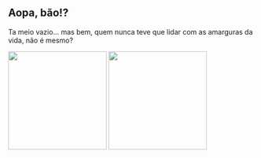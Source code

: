 ## Aopa, bão!?

Ta meio vazio... mas bem, quem nunca teve que lidar com as amarguras da vida, não é mesmo?

<div style="display: inline-block">
  <img height="200em" src="https://github-readme-stats.vercel.app/api?username=henrickrafael&show_icons=true&theme=material-palenight"></img>
  <img height="200em" src="https://github-readme-stats.vercel.app/api/top-langs/?username=henrickrafael&theme=material-palenight"></img>
</div>

